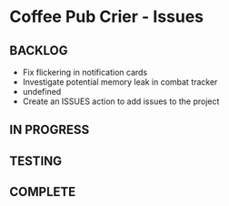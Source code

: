 # Coffee Pub Crier - Issues

## BACKLOG
- Fix flickering in notification cards
- Investigate potential memory leak in combat tracker
- undefined
- Create an ISSUES action to add issues to the project

## IN PROGRESS

## TESTING

## COMPLETE

